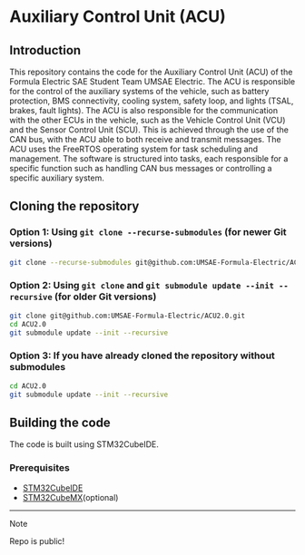 # Auxiliary Control Unit (ACU)

## Introduction
This repository contains the code for the Auxiliary Control Unit (ACU) of the Formula Electric SAE Student Team UMSAE Electric.
The ACU is responsible for the control of the auxiliary systems of the vehicle, such as battery protection, BMS connectivity, 
cooling system, safety loop, and lights (TSAL, brakes, fault lights). 
The ACU is also responsible for the communication with the other ECUs in the vehicle, such as the Vehicle Control Unit (VCU) and the Sensor Control Unit (SCU).
This is achieved through the use of the CAN bus, with the ACU able to both receive and transmit messages.
The ACU uses the FreeRTOS operating system for task scheduling and management. The software is structured into tasks, each responsible for a specific function such as handling CAN bus messages or controlling a specific auxiliary system.

## Cloning the repository
### Option 1: Using `git clone --recurse-submodules` (for newer Git versions)
```bash
git clone --recurse-submodules git@github.com:UMSAE-Formula-Electric/ACU2.0.git
```

### Option 2: Using `git clone` and `git submodule update --init --recursive` (for older Git versions)
```bash
git clone git@github.com:UMSAE-Formula-Electric/ACU2.0.git
cd ACU2.0
git submodule update --init --recursive
```

### Option 3: If you have already cloned the repository without submodules
```bash
cd ACU2.0
git submodule update --init --recursive
```

## Building the code
The code is built using STM32CubeIDE.

### Prerequisites
- [STM32CubeIDE](https://www.st.com/en/development-tools/stm32cubeide.html) 
- [STM32CubeMX](https://www.st.com/en/development-tools/stm32cubemx.html)(optional) 
----------------------


> [!note] 
> Repo is public!

